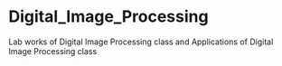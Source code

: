 # Digital_Image_Processing
Lab works of Digital Image Processing class and Applications of Digital Image Processing class
